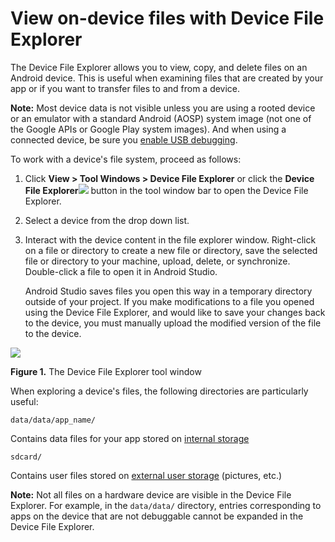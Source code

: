 # View on\-device files with Device File Explorer

The Device File Explorer allows you to view, copy, and delete files on an Android device. This is useful when examining files that are created by your app or if you want to transfer files to and from a device.

**Note:** Most device data is not visible unless you are using a rooted device or an emulator with a standard Android (AOSP) system image (not one of the Google APIs or Google Play system images). And when using a connected device, be sure you [enable USB debugging](https://developer.android.com/studio/debug/dev-options).

To work with a device's file system, proceed as follows:

1.  Click **View > Tool Windows > Device File Explorer** or click the **Device File Explorer**![](https://developer.android.com/studio/images/buttons/toolbar-device-file-explorer.png) button in the tool window bar to open the Device File Explorer.
2.  Select a device from the drop down list.
3.  Interact with the device content in the file explorer window. Right\-click on a file or directory to create a new file or directory, save the selected file or directory to your machine, upload, delete, or synchronize. Double\-click a file to open it in Android Studio.

    Android Studio saves files you open this way in a temporary directory outside of your project. If you make modifications to a file you opened using the Device File Explorer, and would like to save your changes back to the device, you must manually upload the modified version of the file to the device.

![](https://developer.android.com/studio/images/debug/devicefileexplorer-callouts_2x.png)

**Figure 1.** The Device File Explorer tool window

When exploring a device's files, the following directories are particularly useful:

`data/data/app_name/`

Contains data files for your app stored on [internal storage](https://developer.android.com/guide/topics/data/data-storage#filesInternal)

`sdcard/`

Contains user files stored on [external user storage](https://developer.android.com/guide/topics/data/data-storage#filesExternal) (pictures, etc.)

**Note:** Not all files on a hardware device are visible in the Device File Explorer. For example, in the `data/data/` directory, entries corresponding to apps on the device that are not debuggable cannot be expanded in the Device File Explorer.
